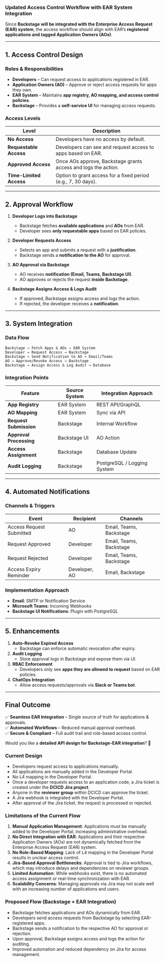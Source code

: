 ### **Updated Access Control Workflow with EAR System Integration**  

Since **Backstage will be integrated with the Enterprise Access Request (EAR) system**, the access workflow should align with EAR’s **registered applications and tagged Application Owners (AOs)**.  

---

## **1. Access Control Design**  
### **Roles & Responsibilities**  
- **Developers** – Can request access to applications registered in EAR.  
- **Application Owners (AO)** – Approve or reject access requests for apps they own.  
- **EAR System** – Maintains **app registry, AO mapping, and access control policies**.  
- **Backstage** – Provides a **self-service UI** for managing access requests.  

### **Access Levels**
| **Level** | **Description** |
|-----------|---------------|
| **No Access** | Developers have no access by default. |
| **Requestable Access** | Developers can see and request access to apps based on EAR. |
| **Approved Access** | Once AOs approve, Backstage grants access and logs the action. |
| **Time-Limited Access** | Option to grant access for a fixed period (e.g., 7, 30 days). |

---

## **2. Approval Workflow**
1. **Developer Logs into Backstage**
   - Backstage fetches **available applications** and **AOs** from EAR.
   - Developer sees **only requestable apps** based on EAR policies.

2. **Developer Requests Access**
   - Selects an app and submits a request with a **justification**.
   - Backstage sends a **notification to the AO** for approval.

3. **AO Approval via Backstage**
   - AO receives **notification (Email, Teams, Backstage UI)**.
   - AO approves or rejects the request **inside Backstage**.

4. **Backstage Assigns Access & Logs Audit**
   - If approved, Backstage assigns access and logs the action.
   - If rejected, the developer receives a **notification**.

---

## **3. System Integration**
### **Data Flow**
```plaintext
Backstage → Fetch Apps & AOs → EAR System
Developer → Request Access → Backstage
Backstage → Send Notification to AO → Email/Teams
AO → Approve/Revoke Access → Backstage
Backstage → Assign Access & Log Audit → Database
```

### **Integration Points**
| **Feature** | **Source System** | **Integration Approach** |
|------------|------------------|--------------------------|
| **App Registry** | EAR System | REST API/GraphQL |
| **AO Mapping** | EAR System | Sync via API |
| **Request Submission** | Backstage | Internal Workflow |
| **Approval Processing** | Backstage UI | AO Action |
| **Access Assignment** | Backstage | Database Update |
| **Audit Logging** | Backstage | PostgreSQL / Logging System |

---

## **4. Automated Notifications**
### **Channels & Triggers**
| **Event** | **Recipient** | **Channels** |
|----------|-------------|--------------|
| Access Request Submitted | AO | Email, Teams, Backstage |
| Request Approved | Developer | Email, Teams, Backstage |
| Request Rejected | Developer | Email, Teams, Backstage |
| Access Expiry Reminder | Developer, AO | Email, Backstage |

### **Implementation Approach**
- **Email**: SMTP or Notification Service  
- **Microsoft Teams**: Incoming Webhooks  
- **Backstage UI Notifications**: Plugin with PostgreSQL  

---

## **5. Enhancements**
1. **Auto-Revoke Expired Access**  
   - Backstage can enforce automatic revocation after expiry.  
2. **Audit Logging**  
   - Store approval logs in Backstage and expose them via UI.  
3. **RBAC Enforcement**  
   - Developers only see **apps they are allowed to request** based on EAR policies.  
4. **ChatOps Integration**  
   - Allow access requests/approvals via **Slack or Teams bot**.

---

## **Final Outcome**
✅ **Seamless EAR Integration** – Single source of truth for applications & approvals.  
✅ **Automated Workflows** – Reduced manual approval overhead.  
✅ **Secure & Compliant** – Full audit trail and role-based access control.

Would you like a **detailed API design for Backstage-EAR integration**? 🚀


### Current Design
- Developers request access to applications manually.
- All applications are manually added in the Developer Portal.
- No L4 mapping in the Developer Portal.
- Once a developer requests access to an application code, a Jira ticket is created under the **DCICD Jira project**.
- Anyone in the **reviewer group** within DCICD can approve the ticket.
- A Jira webhook is integrated with the Developer Portal.
- After approval of the Jira ticket, the request is processed or rejected.

### Limitations of the Current Flow
1. **Manual Application Management**: Applications must be manually added to the Developer Portal, increasing administrative overhead.
2. **No Direct Integration with EAR**: Applications and their respective Application Owners (AOs) are not dynamically fetched from the Enterprise Access Request (EAR) system.
3. **No Role-Based Mapping**: Lack of L4 mapping in the Developer Portal results in unclear access control.
4. **Jira-Based Approval Bottlenecks**: Approval is tied to Jira workflows, which may introduce delays and dependencies on reviewer groups.
5. **Limited Automation**: While webhooks exist, there is no automated access assignment or real-time synchronization with EAR.
6. **Scalability Concerns**: Managing approvals via Jira may not scale well with an increasing number of applications and users.

### Proposed Flow (Backstage + EAR Integration)
- Backstage fetches applications and AOs dynamically from EAR.
- Developers send access requests from Backstage by selecting EAR-registered apps.
- Backstage sends a notification to the respective AO for approval or rejection.
- Upon approval, Backstage assigns access and logs the action for auditing.
- Improved automation and reduced dependency on Jira for access management.




